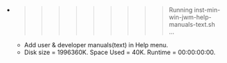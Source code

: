 * >>>>>>>>> Running inst-min-win-jwm-help-manuals-text.sh ...
  * Add user & developer manuals(text) in Help menu.
  * Disk size = 1996360K. Space Used = 40K. Runtime = 00:00:00:00.
